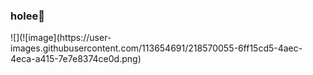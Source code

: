 ### holee👋

<!--
**keyramoralesm/keyramoralesm** is a ✨ _special_ ✨ repository because its `README.md` (this file) appears on your GitHub profile.


- 🔭 cuarto semestre de preparatoria
- 🌱 I’m currently learning ...
- 👯 estudio en la PFLC
- 🤔 estudio TIC´S
- 💬 ig: @keyo._.o
- 📫 a20989@lazarocardenas.edu.mx
- 😄 Pronouns: she/it
-->![](![image](https://user-images.githubusercontent.com/113654691/218570055-6ff15cd5-4aec-4eca-a415-7e7e8374ce0d.png)

